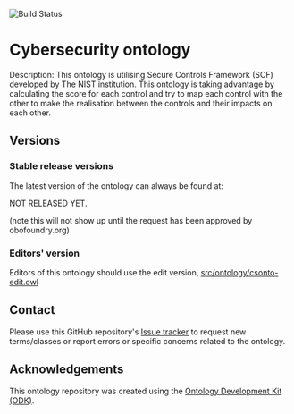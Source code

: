 
![Build Status](https://github.com/ASHS21/csonto/workflows/CI/badge.svg)
# Cybersecurity ontology

Description: This ontology is utilising Secure Controls Framework (SCF) developed by The NIST institution.
This ontology is taking advantage by calculating the score for each control and try to map each control with the other 
to make the realisation between the controls and their impacts on each other.



## Versions

### Stable release versions

The latest version of the ontology can always be found at:

NOT RELEASED YET.

(note this will not show up until the request has been approved by obofoundry.org)

### Editors' version

Editors of this ontology should use the edit version, [src/ontology/csonto-edit.owl](src/ontology/csonto-edit.owl)

## Contact

Please use this GitHub repository's [Issue tracker](https://github.com/ASHS21/csonto/issues) to request new terms/classes or report errors or specific concerns related to the ontology.

## Acknowledgements

This ontology repository was created using the [Ontology Development Kit (ODK)](https://github.com/INCATools/ontology-development-kit).